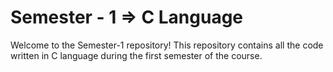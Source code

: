 # Semester - 1 => C Language
Welcome to the Semester-1 repository!
This repository contains all the code written in C language during the first semester of the course.
